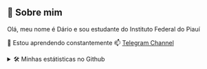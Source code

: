 
## 🚀 Sobre mim
Olá, meu nome é Dário e  sou estudante do Instituto Federal do Piauí

🧠 Estou aprendendo constantemente
📫  [Telegram Channel](https://t.me/BirdRa1nChannel)

<details>
  <summary>🛠 Minhas estátisticas no Github</summary>
    ![](https://github-readme-stats.vercel.app/api?username=birdra1n&theme=react&hide_border=true&include_all_commits=true&count_private=true)
![](https://github-readme-streak-stats.herokuapp.com/?user=birdra1n&theme=react&hide_border=true)
![](https://github-readme-stats.vercel.app/api/top-langs/?username=birdra1n&theme=react&hide_border=true&include_all_commits=true&count_private=true&layout=compact)

</details>



